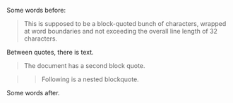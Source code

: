 Some words before:

> This is supposed to be a block-quoted bunch of characters, wrapped at word boundaries and not exceeding the overall line length of 32 characters.

Between quotes, there is text.

> The document has a second block quote.

>> Following is a nested blockquote.

Some words after.
